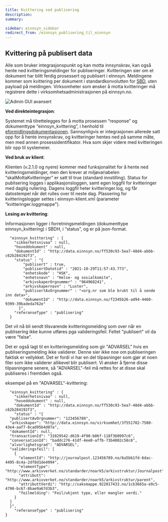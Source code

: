 ```yaml
---
title: Kvittering ved publisering
description:
summary:

sidebar: einnsyn_sidebar
redirect_from: /einnsyn_publisering_til_einnsyn
---
```


## Kvittering på publisert data
Alle som bruker integrasjonspunkt og kan motta innsynskrav, kan også hente ned kvitteringsmeldinger for publiseringer.
Kvitteringen sier om et dokument har blitt ferdig prosessert og publisert i eInnsyn.
Meldingene kommer som kvittering per dokument i standardkonvolutten for [SBD](https://docs.digdir.no/eformidling_nm_message.html), uten payload på meldingen.
Virksomheter som ønsker å motta kvitteringer må registrere dette i virksomhetsadministrasjonen på einnsyn.no.

![Admin GUI avansert]({{site.baseurl}}/images/einnsyn/einnsyn_admin_gui_avansert.png)

**Ved direkteintegrasjon**:

Systemet må tilrettelegges for å motta prosessen “response” og dokumenttype “einnsyn_kvittering”, i henhold til [eformidlingsdokumentasjonen]({{site.baseurl}}/docs/eFormidling/Teknisk_informasjon/message#einnsyn).
Sannsynligvis er integrasjonen allerede satt opp for å hente innsynskrav, og kvitteringer hentes ned på samme måte, men med annen prosessidentifikator.
Hva som skjer videre med kvitteringen blir opp til systemeier.

**Ved bruk av klient**:

Klienten (v.2.1.0 og nyere) kommer med funksjonalitet for å hente ned kvitteringsmeldinger, men den krever at miljøvariabelen “skalMottaKvitteringer” er satt til true (standard innstilling).
Status for publisering logges i applikasjonsloggen, samt egen loggfil for kvitteringer med daglig rullering. Dagens loggfil heter kvitteringer.log, og får datostempel når det rulles over til neste dag.
Plassering for kvitteringslogger settes i einnsyn-klient.xml (parameter “kvitteringer.loggmappe").

**Lesing av kvittering**:

Informasjonen ligger i forretningsmeldingen (dokumenttype einnsyn_kvittering) i SBDH, i “status”, og er på json-format.

```
  "einnsyn_kvittering" : {
    "sikkerhetsnivaa" : null,
    "hoveddokument" : null,
    "dokumentId" : "http://data.einnsyn.no/ff530c93-5ea7-48d4-abbb-c62b284192f3",
    "status" : "{
        "publisert" : true,
        "publisertDatotid" : "2021-10-29T11:57:43.773",
        "enhetskode" : "HSK",
        "enhetsnavn" : "Helse- og sosialkomite",
        "arkivskaperOrgnummer" : "964968241",
        "arkivskapernavn" : "Luster",
        "publisertAvOrgnummer" : "<org.nr som ble brukt til å sende inn data>",
        "dokumentId" : "http://data.einnsyn.no/f2345b26-ad94-4460-9399-39badeda762e"
      }",
    "referanseType" : "publisering"
  }
```  

Det vil nå bli sendt tilsvarende kvitteringsmelding som over når en publisering ikke kunne utføres pga valideringsfeil. Feltet "publisert" vil da være "false".

Det er også lagt til en kvitteringsmelding som gir "ADVARSEL" hvis en publiseringsmelding ikke validerer. Denne sier ikke noe om publiseringen faktisk er vellykket. Det er fordi vi har en del tilpasninger som gjør at noen filer som ikke validerer allikevel blir publisert. Vi ønsker å fjerne disse tilpasningene senere, så "ADVARSEL"-feil må rettes for at disse skal publiseres i fremtiden også.

eksempel på en "ADVARSEL"-kvittering:
``` 
  "einnsyn_kvittering" : {
    "sikkerhetsnivaa" : null,
    "hoveddokument" : null,
    "dokumentId" : "http://data.einnsyn.no/ff530c93-5ea7-48d4-abbb-c62b284192f3",
    "status" : "{
  "publisertAvOrgnummer": "123456789",
  "arkivskaper": "http://data.einnsyn.no/virksomhet/3f551702-7580-43e4-aaf7-8cad95b4d07a",
  "dokumentId": null,
  "transactionId": "31029542-d619-4f90-b06f-118f360997c6",
  "conversationId": "baddc276-41df-4ee0-affb-73b4802c58c6",
  "alvorlighetsgrad": "ADVARSEL",
  "valideringsfeil": [
    {
      "elementId": "http://journalpost.123456789.no/6a5bb1fd-6dac-4495-8c4a-2df8d1de4994",
      "elementType": "http://www.arkivverket.no/standarder/noark5/arkivstruktur/Journalpost",
      "attributt": "http://www.arkivverket.no/standarder/noark5/arkivstruktur/parent",
      "attributtVerdi": "http://saksmappe.922017433.no/1cb3665a-e9c5-4790-bc67-8bae9a67d3b3",
      "feilmelding": "Feil/ukjent type, eller mangler verdi."
    }
  ]
  }",
    "referanseType" : "publisering"
}
``` 